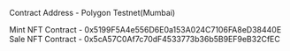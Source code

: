 Contract Address - Polygon Testnet(Mumbai)

Mint NFT Contract - 0x5199F5A4e556D6E0a153A024C7106FA8eD38440E
Sale NFT Contract - 0x5cA57C0Af7c70dF4533773b36b5B9EF9eB32CfEC
